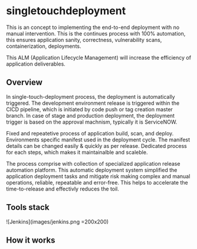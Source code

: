 # singletouchdeployment

This is an concept to implementing the end-to-end deployment with no manual intervention. This is the continues process with 100% automation, this ensures application sanity, correctness, vulnerability scans, containerization, deployments. 

This ALM (Application Lifecycle Management) will increase the efficiency of application deliverables.

## Overview
In single-touch-deployment process, the deployment is automatically triggered. The development environment release is triggered within the CICD pipeline, which is initiated by code push or tag creation master branch. In case of stage and production deployment, the deployment trigger is based on the approval machnism, typically it is ServiceNOW.

Fixed and repeatetive process of application build, scan, and deploy. Environments specific manifest used in the deployment cycle. The manifest details can be changed easily & quickly as per release. Dedicated process for each steps, which makes it maintainalble and scaleble. 

The process comprise with collection of specialized application release automation platform. This automatic deployment system simplified the application deployment tasks and mitigate risk making complex and manual operations, reliable, repeatable and error-free. This helps to accelerate the time-to-release and effectivly reduces the toil.


## Tools stack

![Jenkins](images/jenkins.png =200x200)
## How it works
